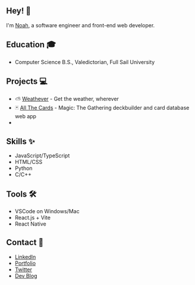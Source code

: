 ## Hey! 👋
I'm [Noah](https://noahstephenson.vercel.app/), a software engineer and front-end web developer.

## Education 🎓
- Computer Science B.S., Valedictorian, Full Sail University

## Projects 💻
- ⛅ [Weathever](http://weathever.vercel.app) - Get the weather, wherever
- 🃏 [All The Cards](https://noahvstephenson.github.io/projects/allthecards) - Magic: The Gathering deckbuilder and card database web app
- 
## Skills ✨
- JavaScript/TypeScript
- HTML/CSS
- Python
- C/C++
  
## Tools 🛠
- VSCode on Windows/Mac
- React.js + Vite
- React Native

## Contact 📱
- [LinkedIn](https://www.linkedin.com/in/noahvstephenson/)
- [Portfolio](https://noahstephenson.vercel.app/)
- [Twitter](https://twitter.com/noahvstephenson/)
- [Dev Blog](https://noahvstephenson.wordpress.com/)
